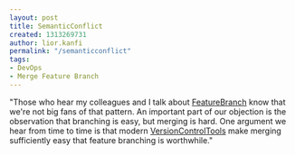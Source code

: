 ```yaml
---
layout: post
title: SemanticConflict
created: 1313269731
author: lior.kanfi
permalink: "/semanticconflict"
tags:
- DevOps
- Merge Feature Branch
---
```

<p>&quot;Those who hear my colleagues and I talk about   <a href="http://martinfowler.com/bliki/FeatureBranch.html" target="_blank">FeatureBranch</a> know that we're not big fans of that   pattern. An important part of our objection is the observation that   branching is easy, but merging is hard. One argument we hear from   time to time is that modern <a href="http://martinfowler.com/bliki/VersionControlTools.html" target="_blank">VersionControlTools</a> make   merging sufficiently easy that feature branching is worthwhile.&quot;</p>
